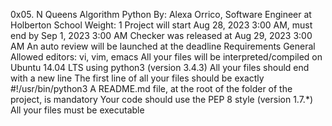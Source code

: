 0x05. N Queens
Algorithm
Python
 By: Alexa Orrico, Software Engineer at Holberton School
 Weight: 1
 Project will start Aug 28, 2023 3:00 AM, must end by Sep 1, 2023 3:00 AM
 Checker was released at Aug 29, 2023 3:00 AM
 An auto review will be launched at the deadline
Requirements
General
Allowed editors: vi, vim, emacs
All your files will be interpreted/compiled on Ubuntu 14.04 LTS using python3 (version 3.4.3)
All your files should end with a new line
The first line of all your files should be exactly #!/usr/bin/python3
A README.md file, at the root of the folder of the project, is mandatory
Your code should use the PEP 8 style (version 1.7.*)
All your files must be executable
